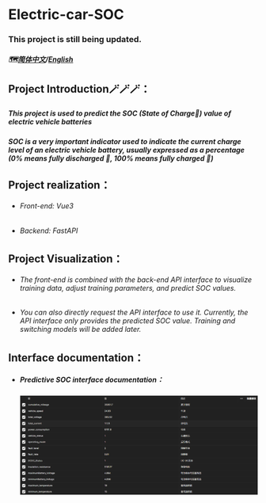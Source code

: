 # Electric-car-SOC

### This project is still being updated.

##### 🗺️[简体中文](./README.md)/<u>English</u>

## Project Introduction🪄🪄🪄：

##### This project is used to predict the SOC (State of Charge🔋) value of electric vehicle batteries

##### SOC is a very important indicator used to indicate the current charge level of an electric vehicle battery, usually expressed as a percentage (0% means fully discharged 🪫, 100% means fully charged 🔋)



## Project realization：

- ###### Front-end: Vue3

- ###### Backend: FastAPI



## Project Visualization：

- ###### The front-end is combined with the back-end API interface to visualize training data, adjust training parameters, and predict SOC values.

- ###### You can also directly request the API interface to use it. Currently, the API interface only provides the predicted SOC value. Training and switching models will be added later.



## Interface documentation：

- ##### Predictive SOC interface documentation：

  ![Interface Image](./images/API-document.png)




